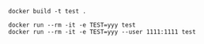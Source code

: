     docker build -t test .

    docker run --rm -it -e TEST=yyy test
    docker run --rm -it -e TEST=yyy --user 1111:1111 test